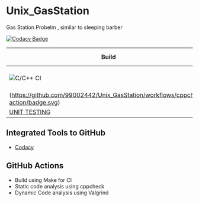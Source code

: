# Unix_GasStation
Gas Station Probelm , similar to sleeping barber 




[![Codacy Badge](https://app.codacy.com/project/badge/Grade/396eeae2cf00429294c8933917b6b280)](https://www.codacy.com/gh/99002442/Unix_GasStation/dashboard?utm_source=github.com&amp;utm_medium=referral&amp;utm_content=99002442/Unix_GasStation&amp;utm_campaign=Badge_Grade)



|Build|CppCheck|Valgrind|Unit Testing|Codacy|
|-----|--------|--------|------------|------|
|![C/C++ CI](https://github.com/99002442/Unix_GasStation/workflows/C/C++%20CI/badge.svg)|![cppcheck-action]
(https://github.com/99002442/Unix_GasStation/workflows/cppcheck-action/badge.svg)|![Valgrind](https://github.com/99002442/Unix_GasStation/workflows/Valgrind/badge.svg)|!
[UNIT TESTING](https://github.com/99002442/Unix_GasStation/workflows/UNIT%20TESTING/badge.svg)|




## Integrated Tools to GitHub
* [Codacy](https://www.codacy.com/)
## GitHub Actions
* Build using Make for CI
* Static code analysis using cppcheck
* Dynamic Code analysis using Valgrind
